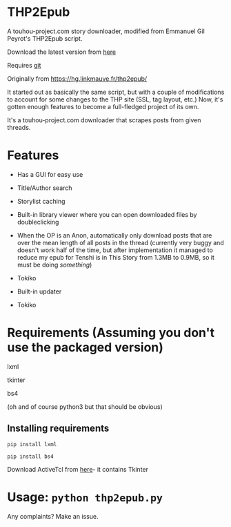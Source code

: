 # THP2Epub
A touhou-project.com story downloader, modified from Emmanuel Gil Peyrot's THP2Epub script.

Download the latest version from [here](https://github.com/Anonark/THP2Epub/releases)

Requires [git](https://git-scm.com/downloads)

Originally from https://hg.linkmauve.fr/thp2epub/

It started out as basically the same script, but with a couple of modifications to account for some changes to the THP site (SSL, tag layout, etc.) Now, it's gotten enough features to become a full-fledged project of its own.

It's a touhou-project.com downloader that scrapes posts from given threads.

# Features

* Has a GUI for easy use

* Title/Author search

* Storylist caching

* Built-in library viewer where you can open downloaded files by doubleclicking

* When the OP is an Anon, automatically only download posts that are over the mean length of all posts in the thread (currently very buggy and doesn't work half of the time, but after implementation it managed to reduce my epub for Tenshi is in This Story from 1.3MB to 0.9MB, so it must be doing *something*)

* Tokiko

* Built-in updater

* Tokiko

# Requirements (Assuming you don't use the packaged version)

lxml

tkinter

bs4

(oh and of course python3 but that should be obvious)

## Installing requirements

`pip install lxml`

`pip install bs4`

Download ActiveTcl from [here](https://www.activestate.com/products/activetcl/)- it contains Tkinter

# Usage: `python thp2epub.py`

Any complaints? Make an issue.
